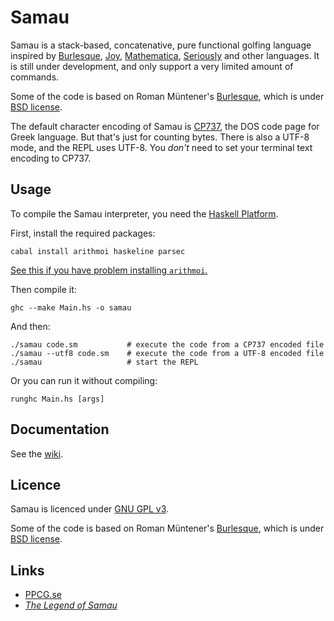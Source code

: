 Samau
=====
Samau is a stack-based, concatenative, pure functional golfing language inspired by [Burlesque](http://mroman.ch/burlesque), [Joy](http://www.latrobe.edu.au/humanities/research/research-projects/past-projects/joy-programming-language), [Mathematica](http://wolfram.com/mathematica/), [Seriously](https://github.com/Mego/Seriously) and other languages. It is still under development, and only support a very limited amount of commands.

Some of the code is based on Roman Müntener's [Burlesque](https://github.com/FMNSSun/Burlesque), which is under [BSD license](https://github.com/FMNSSun/Burlesque#license).

The default character encoding of Samau is [CP737](https://en.wikipedia.org/wiki/Code_page_737), the DOS code page for Greek language. But that's just for counting bytes. There is also a UTF-8 mode, and the REPL uses UTF-8. You _don't_ need to set your terminal text encoding to CP737.

## Usage

To compile the Samau interpreter, you need the [Haskell Platform](https://www.haskell.org/platform/).

First, install the required packages:

    cabal install arithmoi haskeline parsec

[See this if you have problem installing `arithmoi`.](https://github.com/cartazio/arithmoi/issues/13)

Then compile it:

    ghc --make Main.hs -o samau

And then:

    ./samau code.sm           # execute the code from a CP737 encoded file
    ./samau --utf8 code.sm    # execute the code from a UTF-8 encoded file
    ./samau                   # start the REPL

Or you can run it without compiling:

    runghc Main.hs [args]

## Documentation
See the [wiki](https://github.com/AlephAlpha/Samau/wiki).

## Licence

Samau is licenced under [GNU GPL v3](https://github.com/AlephAlpha/Samau/blob/master/LICENSE).

Some of the code is based on Roman Müntener's [Burlesque](https://github.com/FMNSSun/Burlesque), which is under [BSD license](https://github.com/FMNSSun/Burlesque#license).

## Links
* [PPCG.se](http://codegolf.stackexchange.com/)
* [_The Legend of Samau_](http://www.guokr.com/blog/744130/)
